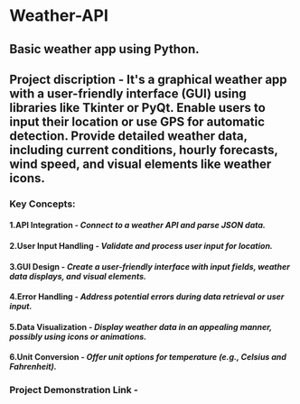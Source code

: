 # Weather-API
## Basic weather app using Python.

## Project discription - It's a graphical weather app with a user-friendly interface (GUI) using libraries like Tkinter or PyQt. Enable users to input their location or use GPS for automatic detection. Provide detailed weather data, including current conditions, hourly forecasts, wind speed, and visual elements like weather icons.

### Key Concepts:
#### 1.API Integration - *Connect to a weather API and parse JSON data.*
#### 2.User Input Handling - *Validate and process user input for location.*
#### 3.GUI Design - *Create a user-friendly interface with input fields, weather data displays, and visual elements.*
#### 4.Error Handling - *Address potential errors during data retrieval or user input.*
#### 5.Data Visualization - *Display weather data in an appealing manner, possibly using icons or animations.*
#### 6.Unit Conversion - *Offer unit options for temperature (e.g., Celsius and Fahrenheit).*

### Project Demonstration Link -
